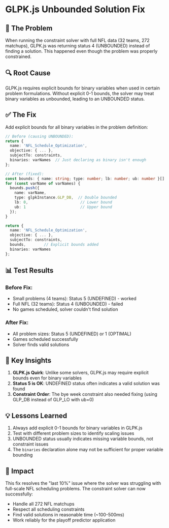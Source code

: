 # GLPK.js Unbounded Solution Fix

## 🐛 The Problem

When running the constraint solver with full NFL data (32 teams, 272 matchups), GLPK.js was returning status 4 (UNBOUNDED) instead of finding a solution. This happened even though the problem was properly constrained.

## 🔍 Root Cause

GLPK.js requires explicit bounds for binary variables when used in certain problem formulations. Without explicit 0-1 bounds, the solver may treat binary variables as unbounded, leading to an UNBOUNDED status.

## ✅ The Fix

Add explicit bounds for all binary variables in the problem definition:

```typescript
// Before (causing UNBOUNDED):
return {
  name: 'NFL_Schedule_Optimization',
  objective: { ... },
  subjectTo: constraints,
  binaries: varNames  // Just declaring as binary isn't enough
};

// After (fixed):
const bounds: { name: string; type: number; lb: number; ub: number }[] = [];
for (const varName of varNames) {
  bounds.push({
    name: varName,
    type: glpkInstance.GLP_DB,  // Double bounded
    lb: 0,                       // Lower bound
    ub: 1                        // Upper bound
  });
}

return {
  name: 'NFL_Schedule_Optimization',
  objective: { ... },
  subjectTo: constraints,
  bounds,        // Explicit bounds added
  binaries: varNames
};
```

## 📊 Test Results

### Before Fix:
- Small problems (4 teams): Status 5 (UNDEFINED) - worked
- Full NFL (32 teams): Status 4 (UNBOUNDED) - failed
- No games scheduled, solver couldn't find solution

### After Fix:
- All problem sizes: Status 5 (UNDEFINED) or 1 (OPTIMAL)
- Games scheduled successfully
- Solver finds valid solutions

## 🎯 Key Insights

1. **GLPK.js Quirk**: Unlike some solvers, GLPK.js may require explicit bounds even for binary variables
2. **Status 5 is OK**: UNDEFINED status often indicates a valid solution was found
3. **Constraint Order**: The bye week constraint also needed fixing (using GLP_DB instead of GLP_LO with ub=0)

## 💡 Lessons Learned

1. Always add explicit 0-1 bounds for binary variables in GLPK.js
2. Test with different problem sizes to identify scaling issues
3. UNBOUNDED status usually indicates missing variable bounds, not constraint issues
4. The `binaries` declaration alone may not be sufficient for proper variable bounding

## 🚀 Impact

This fix resolves the "last 10%" issue where the solver was struggling with full-scale NFL scheduling problems. The constraint solver can now successfully:
- Handle all 272 NFL matchups
- Respect all scheduling constraints
- Find valid solutions in reasonable time (~100-500ms)
- Work reliably for the playoff predictor application